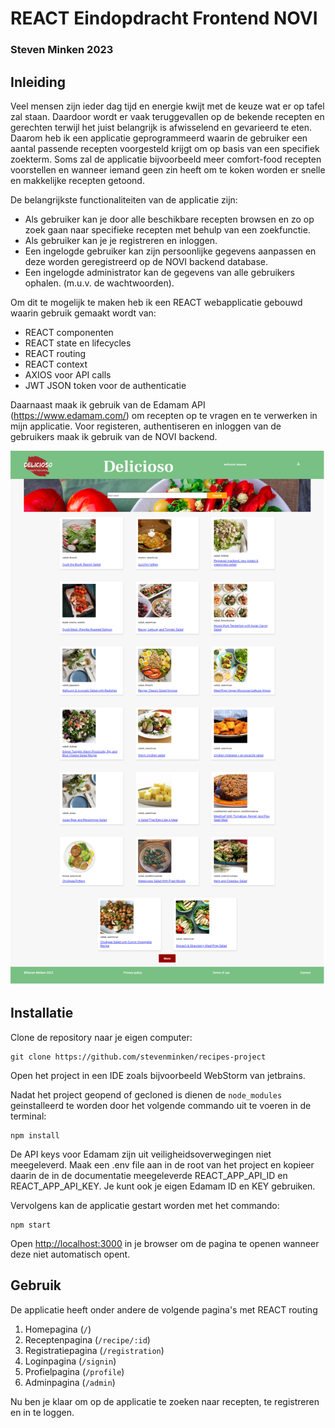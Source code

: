 # REACT Eindopdracht Frontend NOVI
### Steven Minken 2023

## Inleiding
Veel mensen zijn ieder dag tijd en energie kwijt met de keuze wat er op tafel zal staan. Daardoor wordt er vaak teruggevallen op de bekende recepten en gerechten terwijl het juist belangrijk is afwisselend en gevarieerd te eten. Daarom heb ik een applicatie geprogrammeerd waarin de gebruiker een aantal passende recepten voorgesteld krijgt om op basis van een specifiek zoekterm. Soms zal de applicatie bijvoorbeeld meer comfort-food recepten voorstellen en wanneer iemand geen zin heeft om te koken worden er snelle en makkelijke recepten getoond.

De belangrijkste functionaliteiten van de applicatie zijn:
* Als gebruiker kan je door alle beschikbare recepten browsen en zo op zoek gaan naar specifieke recepten met behulp van een zoekfunctie.
* Als gebruiker kan je je registreren en inloggen.
* Een ingelogde gebruiker kan zijn persoonlijke gegevens aanpassen en deze worden geregistreerd op de NOVI backend database.
* Een ingelogde administrator kan de gegevens van alle gebruikers ophalen. (m.u.v. de wachtwoorden).

Om dit te mogelijk te maken heb ik een REACT webapplicatie gebouwd waarin gebruik gemaakt wordt van:
* REACT componenten
* REACT state en lifecycles
* REACT routing
* REACT context
* AXIOS voor API calls
* JWT JSON token voor de authenticatie

Daarnaast maak ik gebruik van de Edamam API (https://www.edamam.com/) om recepten op te vragen en te verwerken in mijn applicatie. 
Voor registeren, authentiseren en inloggen van de gebruikers maak ik gebruik van de NOVI backend.

![screenshot](src/assets/screenshotDeliciosoHomepage.png)

## Installatie

Clone de repository naar je eigen computer:
```
git clone https://github.com/stevenminken/recipes-project
```

Open het project in een IDE zoals bijvoorbeeld WebStorm van jetbrains.

Nadat het project geopend of gecloned is dienen de `node_modules` geinstalleerd te worden door het volgende
commando uit te voeren in de terminal:

```
npm install
```

De API keys voor Edamam zijn uit veiligheidsoverwegingen niet meegeleverd.
Maak een .env file aan in de root van het project en kopieer daarin de in de documentatie meegeleverde REACT_APP_API_ID en REACT_APP_API_KEY.
Je kunt ook je eigen Edamam ID en KEY gebruiken.

Vervolgens kan de applicatie gestart worden met het commando:

```
npm start
```

Open [http://localhost:3000](http://localhost:3000/) in je browser om de pagina te openen wanneer deze niet automatisch opent.

## Gebruik

De applicatie heeft onder andere de volgende pagina's met REACT routing

1. Homepagina (`/`)
2. Receptenpagina (`/recipe/:id`)
3. Registratiepagina (`/registration`)
4. Loginpagina (`/signin`)
5. Profielpagina (`/profile`)
6. Adminpagina (`/admin`)

Nu ben je klaar om op de applicatie te zoeken naar recepten, te registreren en in te loggen.


